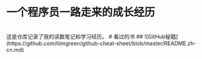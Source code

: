 一个程序员一路走来的成长经历
===
<br>
这是仓库记录了我的读数笔记和学习经历。
# 看过的书
## ![GitHub秘籍](https://github.com/tiimgreen/github-cheat-sheet/blob/master/README.zh-cn.md)
